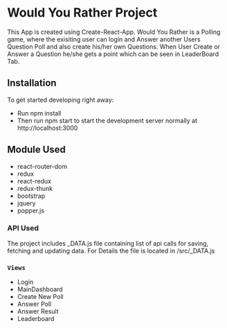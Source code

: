# Would You Rather Project

This App is created using Create-React-App.
Would You Rather is a Polling game, where the exisiting user can login and Answer another Users Question Poll and also create his/her own Questions. When User Create or Answer a Question he/she gets a point which can be seen in LeaderBoard Tab.

## Installation

To get started developing right away:

* Run npm install
* Then run npm start to start the development server normally at http://localhost:3000


## Module Used

* react-router-dom
* redux
* react-redux
* redux-thunk
* bootstrap
* jquery
* popper.js

### API Used

The project includes _DATA.js file containing list of api calls for saving, fetching and updating data. For Details the file is located in /src/_DATA.js

### `Views`

* Login
* MainDashboard
* Create New Poll
* Answer Poll
* Answer Result
* Leaderboard



